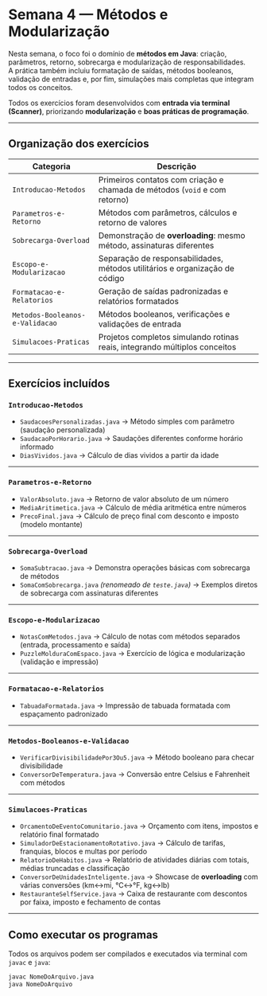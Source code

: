 # Semana 4 — Métodos e Modularização

Nesta semana, o foco foi o domínio de **métodos em Java**: criação, parâmetros, retorno, sobrecarga e modularização de responsabilidades.  
A prática também incluiu formatação de saídas, métodos booleanos, validação de entradas e, por fim, simulações mais completas que integram todos os conceitos.

Todos os exercícios foram desenvolvidos com **entrada via terminal (Scanner)**, priorizando **modularização** e **boas práticas de programação**.

---

## Organização dos exercícios

| Categoria                     | Descrição                                                                 |
|-------------------------------|---------------------------------------------------------------------------|
| `Introducao-Metodos`          | Primeiros contatos com criação e chamada de métodos (`void` e com retorno) |
| `Parametros-e-Retorno`        | Métodos com parâmetros, cálculos e retorno de valores                     |
| `Sobrecarga-Overload`         | Demonstração de **overloading**: mesmo método, assinaturas diferentes     |
| `Escopo-e-Modularizacao`      | Separação de responsabilidades, métodos utilitários e organização de código |
| `Formatacao-e-Relatorios`     | Geração de saídas padronizadas e relatórios formatados                    |
| `Metodos-Booleanos-e-Validacao` | Métodos booleanos, verificações e validações de entrada                 |
| `Simulacoes-Praticas`         | Projetos completos simulando rotinas reais, integrando múltiplos conceitos |

---

## Exercícios incluídos

### `Introducao-Metodos`
- `SaudacoesPersonalizadas.java` → Método simples com parâmetro (saudação personalizada)  
- `SaudacaoPorHorario.java` → Saudações diferentes conforme horário informado  
- `DiasVividos.java` → Cálculo de dias vividos a partir da idade  

---

### `Parametros-e-Retorno`
- `ValorAbsoluto.java` → Retorno de valor absoluto de um número  
- `MediaAritimetica.java` → Cálculo de média aritmética entre números  
- `PrecoFinal.java` → Cálculo de preço final com desconto e imposto (modelo montante)  

---

### `Sobrecarga-Overload`
- `SomaSubtracao.java` → Demonstra operações básicas com sobrecarga de métodos  
- `SomaComSobrecarga.java` *(renomeado de `teste.java`)* → Exemplos diretos de sobrecarga com assinaturas diferentes  

---

### `Escopo-e-Modularizacao`
- `NotasComMetodos.java` → Cálculo de notas com métodos separados (entrada, processamento e saída)  
- `PuzzleMolduraComEspaco.java` → Exercício de lógica e modularização (validação e impressão)  

---

### `Formatacao-e-Relatorios`
- `TabuadaFormatada.java` → Impressão de tabuada formatada com espaçamento padronizado  

---

### `Metodos-Booleanos-e-Validacao`
- `VerificarDivisibilidadePor3Ou5.java` → Método booleano para checar divisibilidade  
- `ConversorDeTemperatura.java` → Conversão entre Celsius e Fahrenheit com métodos  

---

### `Simulacoes-Praticas`
- `OrcamentoDeEventoComunitario.java` → Orçamento com itens, impostos e relatório final formatado  
- `SimuladorDeEstacionamentoRotativo.java` → Cálculo de tarifas, franquias, blocos e multas por período  
- `RelatorioDeHabitos.java` → Relatório de atividades diárias com totais, médias truncadas e classificação  
- `ConversorDeUnidadesInteligente.java` → Showcase de **overloading** com várias conversões (km↔mi, °C↔°F, kg↔lb)  
- `RestauranteSelfService.java` → Caixa de restaurante com descontos por faixa, imposto e fechamento de contas  

---

## Como executar os programas

Todos os arquivos podem ser compilados e executados via terminal com `javac` e `java`:

```bash
javac NomeDoArquivo.java
java NomeDoArquivo

